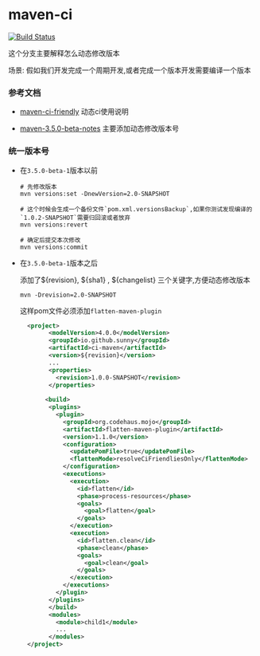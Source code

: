 # maven-ci

[![Build Status](https://travis-ci.com/zhaoyunxing92/maven-learn.svg?branch=master)](https://travis-ci.com/zhaoyunxing92/maven-learn)

这个分支主要解释怎么动态修改版本

场景: 假如我们开发完成一个周期开发,或者完成一个版本开发需要编译一个版本

### 参考文档

* [maven-ci-friendly](https://maven.apache.org/maven-ci-friendly.html) 动态ci使用说明

* [maven-3.5.0-beta-notes](https://maven.apache.org/docs/3.5.0-beta-1/release-notes.html) 主要添加动态修改版本号

### 统一版本号

* 在`3.5.0-beta-1`版本以前

  ```shell
  # 先修改版本
  mvn versions:set -DnewVersion=2.0-SNAPSHOT
  
  # 这个时候会生成一个备份文件`pom.xml.versionsBackup`,如果你测试发现编译的`1.0.2-SNAPSHOT`需要归回滚或者放弃
  mvn versions:revert
  
  # 确定后提交本次修改
  mvn versions:commit
  ```

* 在`3.5.0-beta-1`版本之后

  添加了${revision}, ${sha1} , ${changelist} 三个关键字,方便动态修改版本
 
  ```shell
  mvn -Drevision=2.0-SNAPSHOT
  ```
 
  这样pom文件必须添加`flatten-maven-plugin`
  
   ```xml
     <project>
           <modelVersion>4.0.0</modelVersion>
           <groupId>io.github.sunny</groupId>
           <artifactId>ci-maven</artifactId>
           <version>${revision}</version>
           ...
           <properties>
             <revision>1.0.0-SNAPSHOT</revision>
           </properties>
         
          <build>
           <plugins>
             <plugin>
               <groupId>org.codehaus.mojo</groupId>
               <artifactId>flatten-maven-plugin</artifactId>
               <version>1.1.0</version>
               <configuration>
                 <updatePomFile>true</updatePomFile>
                 <flattenMode>resolveCiFriendliesOnly</flattenMode>
               </configuration>
               <executions>
                 <execution>
                   <id>flatten</id>
                   <phase>process-resources</phase>
                   <goals>
                     <goal>flatten</goal>
                   </goals>
                 </execution>
                 <execution>
                   <id>flatten.clean</id>
                   <phase>clean</phase>
                   <goals>
                     <goal>clean</goal>
                   </goals>
                 </execution>
               </executions>
             </plugin>
           </plugins>
           </build>
           <modules>
             <module>child1</module>
             ...
           </modules>
     </project>
   ```
